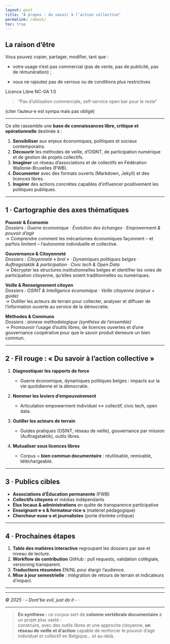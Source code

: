 ```yaml
---
layout: post
title: "À propos : du savoir à l’action collective"
permalink: /about/
toc: true
---
```


## La raison d’être

Vous pouvez copier, partager, modifier, tant que :

- votre usage n’est pas commercial (pas de vente, pas de publicité, pas de rémunération) ;

- vous ne rajoutez pas de verrous ou de conditions plus restrictives



Licence Libre NC-0A 1.0

> “Pas d’utilisation commerciale, self-service open bar pour le reste”

(citer l’auteur·e est sympa mais pas obligé)


---


Ce site rassemble une **base de connaissances libre, critique et opérationnelle** destinée à :

1. **Sensibiliser** aux enjeux économiques, politiques et sociaux contemporains.  
2. **Découvrir** les méthodes de veille, d’OSINT, de participation numérique et de gestion de projets collectifs.  
3. **Imaginer** un réseau d’associations et de collectifs en Fédération Wallonie-Bruxelles (FWB).  
4. **Documenter** avec des formats ouverts (Markdown, Jekyll) et des licences libres.  
5. **Inspirer** des actions concrètes capables d’influencer positivement les politiques publiques.

---

## 1 · Cartographie des axes thématiques

**Pouvoir & Économie**  
*Dossiers : Guerre économique · Évolution des échanges · Empowerment & pouvoir d’agir*  
→ Comprendre comment les mécanismes économiques façonnent – et parfois limitent – l’autonomie individuelle et collective.

**Gouvernance & Citoyenneté**  
*Dossiers : Citoyenneté « brol » · Dynamiques politiques belges · Auftragstaktik & participation · Civic tech & Open Data*  
→ Décrypter les structures institutionnelles belges et identifier les voies de participation citoyenne, qu’elles soient traditionnelles ou numériques.

**Veille & Renseignement citoyen**  
*Dossiers : OSINT & Intelligence économique · Veille citoyenne (enjeux + guide)*  
→ Outiller les acteurs de terrain pour collecter, analyser et diffuser de l’information ouverte au service de la démocratie.

**Méthodes & Communs**  
*Dossiers : annexe méthodologique (synthèse de l’ensemble)*  
→ Promouvoir l’usage d’outils libres, de licences ouvertes et d’une gouvernance coopérative pour que le savoir produit demeure un bien commun.


---

## 2 · Fil rouge : « Du savoir à l’action collective »

1. **Diagnostiquer les rapports de force**  
   - Guerre économique, dynamiques politiques belges : impacts sur la vie quotidienne et la démocratie.

2. **Nommer les leviers d’empouvoirement**  
   - Articulation empowerment individuel ↔ collectif, civic tech, open data.

3. **Outiller les acteurs de terrain**  
   - Guides pratiques (OSINT, réseau de veille), gouvernance par mission (Auftragstaktik), outils libres.

4. **Mutualiser sous licences libres**  
   - Corpus = **bien commun documentaire** : réutilisable, remixable, téléchargeable.

---

## 3 · Publics cibles

- **Associations d’Éducation permanente** (FWB)  
- **Collectifs citoyens** et médias indépendants  
- **Élus locaux & administrations** en quête de transparence participative  
- **Enseignant·e·s & formateur·rice·s** (matériel pédagogique)  
- **Chercheur·euse·s et journalistes** (porte d’entrée critique)

---

## 4 · Prochaines étapes

1. **Table des matières interactive** regroupant les dossiers par axe et niveau de lecture.  
2. **Workflow de contribution** GitHub : pull requests, validation collégiale, versioning transparent.  
3. **Traductions résumées** EN/NL pour élargir l’audience.  
4. **Mise à jour semestrielle** : intégration de retours de terrain et indicateurs d’impact.

---
---
*© 2025 · – Dont'be evil, just do it - ·*

---

> **En synthèse :** ce corpus sert de **colonne vertébrale documentaire** à un projet plus vaste :  
> construire, avec des outils libres et une approche citoyenne, **un réseau de veille et d’action** capable de renforcer le pouvoir d’agir individuel et collectif en Belgique… et au-delà.
